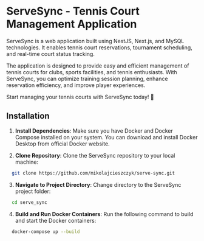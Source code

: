 # ServeSync - Tennis Court Management Application

ServeSync is a web application built using NestJS, Next.js, and MySQL technologies. It enables tennis court reservations, tournament scheduling, and real-time court status tracking.

The application is designed to provide easy and efficient management of tennis courts for clubs, sports facilities, and tennis enthusiasts. With ServeSync, you can optimize training session planning, enhance reservation efficiency, and improve player experiences.

Start managing your tennis courts with ServeSync today! 🥎

## Installation

1. **Install Dependencies**: Make sure you have Docker and Docker Compose installed on your system. You can download and install Docker Desktop from official Docker website.

2. **Clone Repository**: Clone the ServeSync repository to your local machine:

```bash
  git clone https://github.com/mikolajcieszczyk/serve-sync.git
```

3. **Navigate to Project Directory**: Change directory to the ServeSync project folder:

```bash
  cd serve_sync
```

4. **Build and Run Docker Containers**: Run the following command to build and start the Docker containers:

```bash
  docker-compose up --build
```
